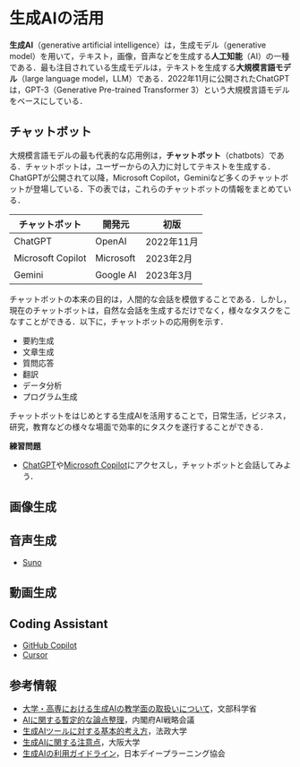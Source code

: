 # 生成AIの活用

**生成AI**（generative artificial intelligence）は，生成モデル（generative model）を用いて，テキスト，画像，音声などを生成する**人工知能**（AI）の一種である．最も注目されている生成モデルは，テキストを生成する**大規模言語モデル**（large language model，LLM）である．2022年11月に公開されたChatGPTは，GPT-3（Generative Pre-trained Transformer 3）という大規模言語モデルをベースにしている．

## チャットボット

大規模言語モデルの最も代表的な応用例は，**チャットボット**（chatbots）である．チャットボットは，ユーザーからの入力に対してテキストを生成する．ChatGPTが公開されて以降，Microsoft Copilot，Geminiなど多くのチャットボットが登場している．下の表では，これらのチャットボットの情報をまとめている．

| チャットボット    | 開発元    | 初版       |
| ----------------- | --------- | ---------- |
| ChatGPT           | OpenAI    | 2022年11月 |
| Microsoft Copilot | Microsoft | 2023年2月  |
| Gemini            | Google AI | 2023年3月  |

チャットボットの本来の目的は，人間的な会話を模倣することである．しかし，現在のチャットボットは，自然な会話を生成するだけでなく，様々なタスクをこなすことができる．以下に，チャットボットの応用例を示す．

- 要約生成
- 文章生成
- 質問応答
- 翻訳
- データ分析
- プログラム生成    

チャットボットをはじめとする生成AIを活用することで，日常生活，ビジネス，研究，教育などの様々な場面で効率的にタスクを遂行することができる．

**練習問題**
- [ChatGPT](https://chatgpt.com/)や[Microsoft Copilot](https://copilot.microsoft.com/)にアクセスし，チャットボットと会話してみよう．


<!-- - table, flowchart
- reverse question
- character setting, format, background
- few-shot
- conversation
- chain of reasoning thought
- meta-learning， meta-problem -->

## 画像生成

## 音声生成

- [Suno](https://suno.ai/)

## 動画生成

## Coding Assistant

- [GitHub Copilot](https://github.com/features/copilot)
- [Cursor](https://www.cursor.com/)

## 

## 参考情報

- [大学・高専における生成AIの教学面の取扱いについて](https://www.mext.go.jp/b_menu/houdou/2023/mext_01260.html)，文部科学省
- [AIに関する暫定的な論点整理](https://www8.cao.go.jp/cstp/ai/ronten_honbun.pdf)，内閣府AI戦略会議
- [生成AIツールに対する基本的考え方](https://www.hoseikyoiku.jp/lf/back_news/view.php?c=topics_view&pk=1687401621)，法政大学
- [生成AIに関する注意点](https://www.tlsc.osaka-u.ac.jp/project/generative_ai/important_point.html)，大阪大学
- [生成AIの利用ガイドライン](https://www.jdla.org/document/#ai-guideline)，日本デイープラーニング協会